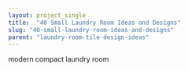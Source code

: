 ```yaml
---
layout: project_single
title:  "40 Small Laundry Room Ideas and Designs"
slug: "40-small-laundry-room-ideas-and-designs"
parent: "laundry-room-tile-design-ideas"
---
```

modern compact laundry room
